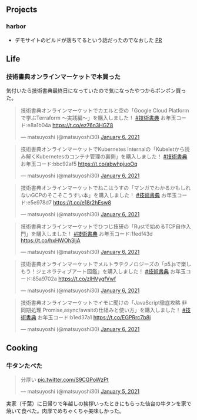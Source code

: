 ## Projects

### harbor

- デモサイトのビルドが落ちてるという話だったのでなおした [PR](https://github.com/matsuyoshi30/harbor/pull/86)


## Life

### 技術書典オンラインマーケットで本買った

気付いたら技術書典最終日になっていたので気になったやつからポンポン買った。

<blockquote class="twitter-tweet"><p lang="ja" dir="ltr">技術書典オンラインマーケットでカエルと空の「Google Cloud Platformで学ぶTerraform 〜実践編〜」を購入しました！ <a href="https://twitter.com/hashtag/%E6%8A%80%E8%A1%93%E6%9B%B8%E5%85%B8?src=hash&amp;ref_src=twsrc%5Etfw">#技術書典</a> お年玉コード:e8a1b04a <a href="https://t.co/ez76n3HGZ8">https://t.co/ez76n3HGZ8</a></p>&mdash; matsuyoshi (@matsuyoshi30) <a href="https://twitter.com/matsuyoshi30/status/1346810289379938304?ref_src=twsrc%5Etfw">January 6, 2021</a></blockquote> <script async src="https://platform.twitter.com/widgets.js" charset="utf-8"></script>

<blockquote class="twitter-tweet"><p lang="ja" dir="ltr">技術書典オンラインマーケットでKubernetes Internalの「Kubeletから読み解くKubernetesのコンテナ管理の裏側」を購入しました！ <a href="https://twitter.com/hashtag/%E6%8A%80%E8%A1%93%E6%9B%B8%E5%85%B8?src=hash&amp;ref_src=twsrc%5Etfw">#技術書典</a> お年玉コード:bbc92af5 <a href="https://t.co/abwhpjuoOq">https://t.co/abwhpjuoOq</a></p>&mdash; matsuyoshi (@matsuyoshi30) <a href="https://twitter.com/matsuyoshi30/status/1346810527016603648?ref_src=twsrc%5Etfw">January 6, 2021</a></blockquote> <script async src="https://platform.twitter.com/widgets.js" charset="utf-8"></script>

<blockquote class="twitter-tweet"><p lang="ja" dir="ltr">技術書典オンラインマーケットでねこはうすの「マンガでわかるかもしれないGCPのそこそこうすい本」を購入しました！ <a href="https://twitter.com/hashtag/%E6%8A%80%E8%A1%93%E6%9B%B8%E5%85%B8?src=hash&amp;ref_src=twsrc%5Etfw">#技術書典</a> お年玉コード:e5e978d7 <a href="https://t.co/e18r2hEsw8">https://t.co/e18r2hEsw8</a></p>&mdash; matsuyoshi (@matsuyoshi30) <a href="https://twitter.com/matsuyoshi30/status/1346810678825242624?ref_src=twsrc%5Etfw">January 6, 2021</a></blockquote> <script async src="https://platform.twitter.com/widgets.js" charset="utf-8"></script>

<blockquote class="twitter-tweet"><p lang="ja" dir="ltr">技術書典オンラインマーケットでひつじ技研の「Rustで始めるTCP自作入門」を購入しました！ <a href="https://twitter.com/hashtag/%E6%8A%80%E8%A1%93%E6%9B%B8%E5%85%B8?src=hash&amp;ref_src=twsrc%5Etfw">#技術書典</a> お年玉コード:1fedf43d <a href="https://t.co/hxHWOh3ljA">https://t.co/hxHWOh3ljA</a></p>&mdash; matsuyoshi (@matsuyoshi30) <a href="https://twitter.com/matsuyoshi30/status/1346810812963307521?ref_src=twsrc%5Etfw">January 6, 2021</a></blockquote> <script async src="https://platform.twitter.com/widgets.js" charset="utf-8"></script>

<blockquote class="twitter-tweet"><p lang="ja" dir="ltr">技術書典オンラインマーケットでメルトラテクノロジーズの「p5.jsで楽しもう！ジェネラティブアート図鑑」を購入しました！ <a href="https://twitter.com/hashtag/%E6%8A%80%E8%A1%93%E6%9B%B8%E5%85%B8?src=hash&amp;ref_src=twsrc%5Etfw">#技術書典</a> お年玉コード:85a9702a <a href="https://t.co/zlHVygfVwf">https://t.co/zlHVygfVwf</a></p>&mdash; matsuyoshi (@matsuyoshi30) <a href="https://twitter.com/matsuyoshi30/status/1346811063669456897?ref_src=twsrc%5Etfw">January 6, 2021</a></blockquote> <script async src="https://platform.twitter.com/widgets.js" charset="utf-8"></script>

<blockquote class="twitter-tweet"><p lang="ja" dir="ltr">技術書典オンラインマーケットでイモに聞けの「JavaScript徹底攻略 非同期処理 Promise,async/awaitの仕組みと使い方」を購入しました！ <a href="https://twitter.com/hashtag/%E6%8A%80%E8%A1%93%E6%9B%B8%E5%85%B8?src=hash&amp;ref_src=twsrc%5Etfw">#技術書典</a> お年玉コード:b1ed37a1 <a href="https://t.co/EGPRrc7b8j">https://t.co/EGPRrc7b8j</a></p>&mdash; matsuyoshi (@matsuyoshi30) <a href="https://twitter.com/matsuyoshi30/status/1346811192715608067?ref_src=twsrc%5Etfw">January 6, 2021</a></blockquote> <script async src="https://platform.twitter.com/widgets.js" charset="utf-8"></script>


## Cooking

### 牛タンたべた

<blockquote class="twitter-tweet"><p lang="ja" dir="ltr">分厚い <a href="https://t.co/S9CGPoWzPt">pic.twitter.com/S9CGPoWzPt</a></p>&mdash; matsuyoshi (@matsuyoshi30) <a href="https://twitter.com/matsuyoshi30/status/1346443888722993152?ref_src=twsrc%5Etfw">January 5, 2021</a></blockquote> <script async src="https://platform.twitter.com/widgets.js" charset="utf-8"></script>

実家（千葉）に日帰りで年越しの挨拶いったときにもらった仙台の牛タンを家で焼いて食べた。肉厚でめちゃくちゃ美味しかった。
